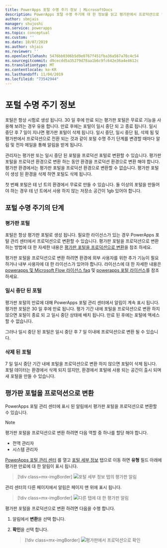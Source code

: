 ```yaml
---
title: PowerApps 포털 수명 주기 정보 | MicrosoftDocs
description: PowerApps 포털 수명 주기에 대 한 정보를 읽고 평가판에서 프로덕션으로 변환 합니다.
author: sbmjais
manager: shujoshi
ms.service: powerapps
ms.topic: conceptual
ms.custom: ''
ms.date: 10/07/2019
ms.author: shjais
ms.reviewer: ''
ms.openlocfilehash: 5476bb0306b5d9e0767f451fba36a567a70c4c54
ms.sourcegitcommit: d9cecdd5a35279d78aa1b6c9fc642e36a4e4612c
ms.translationtype: MT
ms.contentlocale: ko-KR
ms.lasthandoff: 11/04/2019
ms.locfileid: "73542944"
---
```

# <a name="about-portal-lifecycle"></a>포털 수명 주기 정보

포털은 항상 시험로 생성 됩니다. 30 일 후에 만료 되는 평가판 포털은 무료로 기능을 사용해 보려는 경우 유용 합니다. 만료 후에는 포털이 일시 중단 되 고 종료 됩니다. 일시 중단 후 7 일이 지나면 평가판 포털이 삭제 됩니다. 일시 중단, 일시 중단 됨, 삭제 됨 및 평가판에서 프로덕션으로 전환 되는 것과 같이 포털 수명 주기 단계를 변경할 때마다 알림 및 전자 메일을 통해 알림을 받게 됩니다.

관리자는 평가판 또는 일시 중단 된 포털을 프로덕션 포털로 변환할 수 있습니다. 평가판 포털을 프로덕션 환경으로 변환 하는 동안 환경을 프로덕션 환경으로 변환 해야 합니다. 평가판 환경에서는 평가판 포털을 프로덕션 환경으로 변환할 수 없습니다. 평가판 포털이 생성 된 환경을 삭제 하면 포털도 삭제 됩니다.

첫 번째 포털은 테 넌 트의 환경에서 무료로 만들 수 있습니다. 둘 이상의 포털을 만들어야 하는 경우 테 넌 트에서 사용 하지 않는 저장소 공간이 1gb 있어야 합니다.

## <a name="stages-in-portal-lifecycle"></a>포털 수명 주기의 단계

### <a name="trial-portal"></a>평가판 포털

포털은 항상 평가판 포털로 생성 됩니다. 필요한 라이선스가 있는 경우 PowerApps 포털 관리 센터에서 프로덕션으로 변환할 수 있습니다. 평가판 포털을 프로덕션으로 변환 하는 방법에 대 한 자세한 내용은 [평가판 포털을 프로덕션으로 변환](#convert-a-trial-portal-to-production)을 참조 하세요.

평가판 포털을 프로덕션으로 변환 하려면 환경에 외부 사용자를 위한 추가 기능이 필요 하거나 내부 사용자에 대 한 라이선스가 있어야 합니다. 라이선스에 대 한 자세한 내용은 [powerapps 및 Microsoft Flow 라이선스 faq](https://docs.microsoft.com/power-platform/admin/powerapps-flow-licensing-faq) 및 [powerapps 포털 라이선스](https://docs.microsoft.com/power-platform/admin/powerapps-flow-licensing-faq#can-you-share-more-details-regarding-the-new-powerapps-portals-licensing)를 참조 하세요.

### <a name="suspended-portal"></a>일시 중단 된 포털

평가판 포털의 만료에 대해 PowerApps 포털 관리 센터에서 알림이 계속 표시 됩니다. 평가판 포털은 30 일 후에 만료 됩니다. 평가 기간 내에 포털을 프로덕션으로 변환 하지 않으면 포털이 종료 되 고 일시 중단 상태에 배치 됩니다. 만료 된 후에는 포털에 액세스할 수 없습니다.

그러나 일시 중단 된 포털은 일시 중단 후 7 일 이내에 프로덕션으로 변환 될 수 있습니다. 

### <a name="deleted-portal"></a>삭제 된 포털

7 일 일시 중단 기간 내에 포털을 프로덕션으로 변환 하지 않으면 포털이 삭제 됩니다. 포털 데이터는 환경에서 삭제 되지 않지만, 환경에서 포털에 사용 되는 공간이 출시 되며 새 포털을 만들 수 있습니다.

## <a name="convert-a-trial-portal-to-production"></a>평가판 포털을 프로덕션으로 변환

PowerApps 포털 관리 센터에 표시 된 알림에서 평가판 포털을 프로덕션으로 변환할 수 있습니다.

> [!NOTE]
> 평가판 포털을 프로덕션으로 변환 하려면 다음 역할 중 하나를 할당 해야 합니다.
> - 전역 관리자
> - 시스템 관리자

[PowerApps 포털 관리 센터](admin-overview.md) 를 열고 [포털 세부 정보](portal-details.md) 탭으로 이동 하면 **유형** 필드 아래에 평가판 만료에 대 한 알림이 표시 됩니다.

> [!div class=mx-imgBorder]
> ![포털 세부 정보 탭의 평가판 알림](../media/admin-center-convert-notif.png "포털 세부 정보 탭의 평가판 알림")

관리 센터의 다른 페이지에서 알림은 페이지 맨 위에 표시 됩니다.

> [!div class=mx-imgBorder]
> ![다른 탭에 대 한 평가판 알림](../media/admin-center-convert-notif-all.png "다른 탭에 대 한 평가판 알림")

평가판 포털을 프로덕션으로 변환 하려면 다음을 수행 합니다.

1.  알림에서 **변환**을 선택 합니다.

2.  **확인**을 선택 합니다.

    > [!div class=mx-imgBorder]
    > ![평가판에서 프로덕션으로 확인](../media/trial-to-prod-confirm.png "평가판에서 프로덕션으로 확인")
